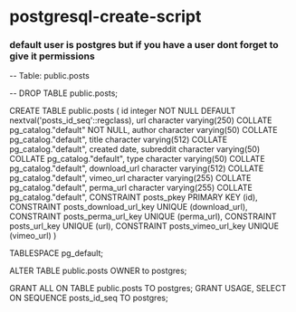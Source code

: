# postgresql-create-script #
### default user is postgres but if you have a user dont forget to give it permissions


-- Table: public.posts

-- DROP TABLE public.posts;

CREATE TABLE public.posts
(
    id integer NOT NULL DEFAULT nextval('posts_id_seq'::regclass),
    url character varying(250) COLLATE pg_catalog."default" NOT NULL,
    author character varying(50) COLLATE pg_catalog."default",
    title character varying(512) COLLATE pg_catalog."default",
    created date,
    subreddit character varying(50) COLLATE pg_catalog."default",
    type character varying(50) COLLATE pg_catalog."default",
    download_url character varying(512) COLLATE pg_catalog."default",
    vimeo_url character varying(255) COLLATE pg_catalog."default",
    perma_url character varying(255) COLLATE pg_catalog."default",
    CONSTRAINT posts_pkey PRIMARY KEY (id),
    CONSTRAINT posts_download_url_key UNIQUE (download_url),
    CONSTRAINT posts_perma_url_key UNIQUE (perma_url),
    CONSTRAINT posts_url_key UNIQUE (url),
    CONSTRAINT posts_vimeo_url_key UNIQUE (vimeo_url)
)

TABLESPACE pg_default;

ALTER TABLE public.posts
    OWNER to postgres;

GRANT ALL ON TABLE public.posts TO postgres;
GRANT USAGE, SELECT ON SEQUENCE posts_id_seq TO postgres;
